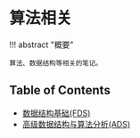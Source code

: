 # 算法相关

!!! abstract "概要"

    算法、数据结构等相关的笔记。

## Table of Contents

+ [数据结构基础(FDS)](fds/index.md)
+ [高级数据结构与算法分析(ADS)](ads/index.md)

